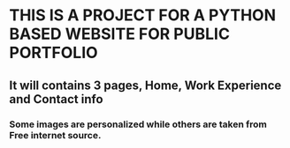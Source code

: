 # THIS IS A PROJECT FOR A PYTHON BASED WEBSITE FOR PUBLIC PORTFOLIO

## It will contains 3 pages, Home, Work Experience and Contact info

### Some images are personalized while others are taken from Free internet source.
